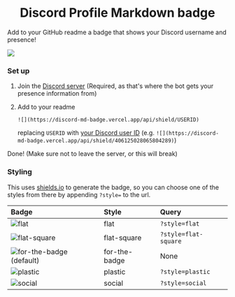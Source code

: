 <h1 style="text-align: center">Discord Profile Markdown badge</h1>

Add to your GitHub readme a badge that shows your Discord username and presence!

![](https://discord-md-badge.vercel.app/api/shield/406125028065804289)


### Set up
1. Join the [Discord server](https://discord.gg/zkspfFwqDg) (Required, as that's where the bot gets your presence information from)
2. Add to your readme

   `![](https://discord-md-badge.vercel.app/api/shield/USERID)`

   replacing `USERID` with [your Discord user ID](https://support.discord.com/hc/en-us/articles/206346498-Where-can-I-find-my-User-Server-Message-ID-) (e.g. `![](https://discord-md-badge.vercel.app/api/shield/406125028065804289)`)

Done! (Make sure not to leave the server, or this will break)


### Styling
This uses [shields.io](https://shields.io) to generate the badge, so you can choose one of the styles from there by appending `?style=` to the url.

Badge | Style | Query
 :--- | :--- | :---
![flat](https://discord-md-badge.vercel.app/api/shield/406125028065804289?style=flat) | flat | `?style=flat`
![flat-square](https://discord-md-badge.vercel.app/api/shield/406125028065804289?style=flat-square) | flat-square | `?style=flat-square`
![for-the-badge (default)](https://discord-md-badge.vercel.app/api/shield/406125028065804289) | for-the-badge | None
![plastic](https://discord-md-badge.vercel.app/api/shield/406125028065804289?style=plastic) | plastic | `?style=plastic`
![social](https://discord-md-badge.vercel.app/api/shield/406125028065804289?style=social) | social | `?style=social`

